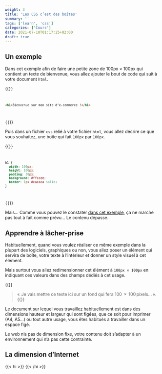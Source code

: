 ```yaml
---
weight: 3
title: 'Les CSS c’est des boîtes'
summary: ''
tags: ['learn', 'css']
categories: ['Cours']
date: 2021-07-10T01:17:25+02:00
draft: true
---
```


## Un exemple

Dans cet exemple afin de faire une petite zone de 100px × 100px qui contient un texte de bienvenue, vous allez ajouter le bout de code qui suit à votre document `html`.

{{<code lang="html" caption="C’est toujours bien d’être poli" filename="index.html">}}
```html
<h1>Bienvenue sur mon site d’e-commerce !</h1>
```
{{</code>}}

Puis dans un fichier `css` relié à votre fichier `html`, vous allez décrire ce que vous souhaitez, une boîte qui fait `100px` par `100px`.

{{<code lang="css" caption="C’était assez simple finalement…" filename="style.css">}}
```css
h1 {
  width: 100px;
  height: 100px;
  padding: 30px;
  background: #ffccee;
  border: 1px #cacaca solid;
}
```
{{</code>}}

Mais… Comme vous pouvez le constater [dans cet exemple](https://codepen.io/shinze/pen/eYWBOzb), ça ne marche pas tout à fait comme prévu… Le contenu dépasse.

<!-- À déplacer -->

## Apprendre à lâcher-prise

Habituellement, quand vous voulez réaliser ce même exemple dans la plupart des logiciels, graphiques ou non, vous allez poser un élément qui servira de boîte, votre texte à l’intérieur et donner un style visuel à cet élément.

Mais surtout vous allez redimensionner cet élément à `100px × 100px` en indiquant ces valeurs dans des champs dédiés à cet usage.

{{<quote>}}
> «  Je vais mettre ce texte ici sur un fond qui
> fera 100  ×  100 pixels… ».
{{</quote>}}

Le document sur lequel vous travaillez habituellement est dans des dimensions hauteur et largeur qui sont figées, que ce soit pour imprimer (A4, A5…) ou tout autre usage, vous êtes habitués à travailler dans un espace figé.

Le web n’a pas de dimension fixe, votre contenu doit s’adapter à un environnement qui n’a pas cette contrainte.

## La dimension d’Internet

{{< hi >}}
{{< /hi >}}
